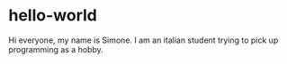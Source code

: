 # hello-world

Hi everyone,
my name is Simone. I am an italian student trying to pick up programming as a hobby.
